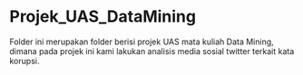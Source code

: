 # Projek_UAS_DataMining

Folder ini merupakan folder berisi projek UAS mata kuliah Data Mining, dimana pada projek ini kami lakukan
analisis media sosial twitter terkait kata korupsi.
